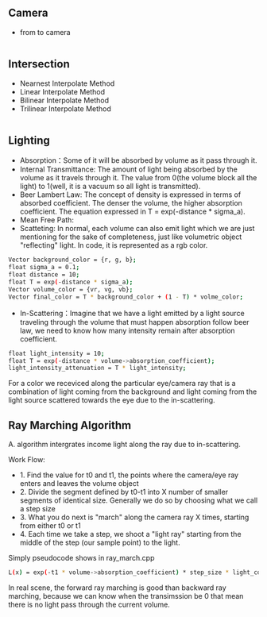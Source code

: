 ## Camera
<div>
    <ul>
        <li>from to camera
    </ul>
</div>

```bash
```

## Intersection
<div>
    <ul>
        <li>Nearnest Interpolate Method
        <li>Linear Interpolate Method
        <li>Bilinear Interpolate Method
        <li>Trilinear Interpolate Method
    </ul>
<div>

```bash
```

## Lighting
<div>
    <ul>
        <li>Absorption：Some of it will be absorbed by volume as it pass through it.
        <li>Internal Transmittance: The amount of light being absorbed by the volume as it travels through it. The value from 0(the volume block all the light) to 1(well, it is a vacuum so all light is transmitted).
        <li>Beer Lambert Law: The concept of density is expressed in terms of absorbed coefficient. The denser the volume, the higher absorption coefficient. The equation expressed in T = exp(-distance * sigma_a).
        <li>Mean Free Path: 
        <li>Scatteting: In normal, each volume can also emit light which we are just mentioning for the sake of completeness, just like volumetric object "reflecting" light. In code, it is represented as a rgb color.
    </ul>
</div>

```bash
Vector background_color = {r, g, b};
float sigma_a = 0.1;
float distance = 10;
float T = exp(-distance * sigma_a);
Vector volume_color = {vr, vg, vb};
Vector final_color = T * background_color + (1 - T) * volme_color;
``` 

<div>
    <ul>
        <li>In-Scattering：Imagine that we have a light emitted by a light source traveling through the volume that must happen absorption follow beer law, we need to know how many intensity remain after absorption coefficient.
    </ul>
</div>

```bash
float light_intensity = 10;
float T = exp(-distance * volume->absorption_coefficient);
light_intensity_attenuation = T * light_intensity;
```

For a color we receviced along the particular eye/camera ray that is a combination of light coming from the background and light coming from the light source scattered towards the eye due to the in-scattering.

## Ray Marching Algorithm

A. algorithm intergrates income light along the ray due to in-scattering.
<div>
    Work Flow:
    <ul>
        <li>1. Find the value for t0 and t1, the points where the camera/eye ray enters and leaves the volume object
        <li>2. Divide the segment defined by t0-t1 into X number of smaller segments of identical size. Generally we do so by choosing what we call a step size
        <li>3. What you do next is "march" along the camera ray X times, starting from either t0 or t1 
        <li>4. Each time we take a step, we shoot a "light ray" starting from the middle of the step (our sample point) to the light.
    </ul>
    Simply pseudocode shows in ray_march.cpp
</div>

```bash
L(x) = exp(-t1 * volume->absorption_coefficient) * step_size * light_color  
```

In real scene, the forward ray marching is good than backward ray marching, because we can know when the transimssion be 0 that mean there is no light pass through the current volume.

```bash

```